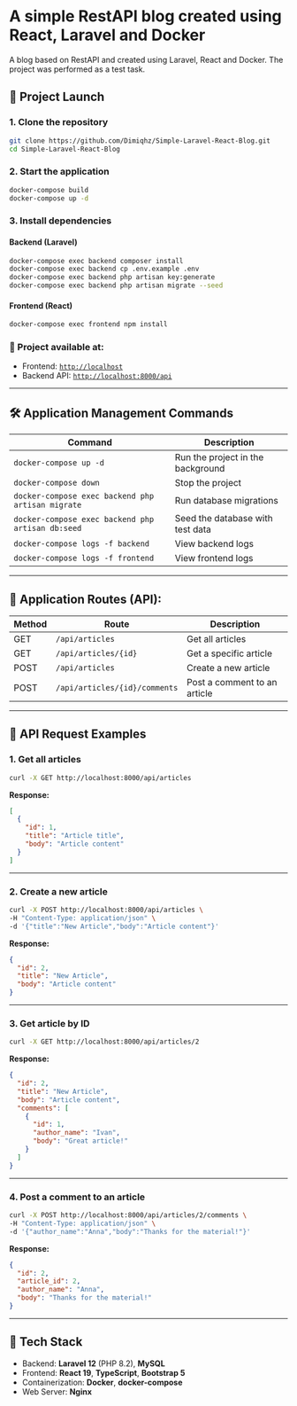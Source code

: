 
# A simple RestAPI blog created using React, Laravel and Docker

A blog based on RestAPI and created using Laravel, React and Docker. The project was performed as a test task.

## 🚀 Project Launch

### 1. Clone the repository
```bash
git clone https://github.com/Dimiqhz/Simple-Laravel-React-Blog.git
cd Simple-Laravel-React-Blog
```

### 2. Start the application
```bash
docker-compose build
docker-compose up -d
```

### 3. Install dependencies

#### Backend (Laravel)
```bash
docker-compose exec backend composer install
docker-compose exec backend cp .env.example .env
docker-compose exec backend php artisan key:generate
docker-compose exec backend php artisan migrate --seed
```

#### Frontend (React)
```bash
docker-compose exec frontend npm install
```

### 🎉 Project available at:
- Frontend: [`http://localhost`](http://localhost)
- Backend API: [`http://localhost:8000/api`](http://localhost:8000/api)

---

## 🛠️ Application Management Commands

| Command                                             | Description                        |
|-----------------------------------------------------|------------------------------------|
| `docker-compose up -d`                              | Run the project in the background  |
| `docker-compose down`                               | Stop the project                   |
| `docker-compose exec backend php artisan migrate`   | Run database migrations            |
| `docker-compose exec backend php artisan db:seed`   | Seed the database with test data   |
| `docker-compose logs -f backend`                    | View backend logs                  |
| `docker-compose logs -f frontend`                   | View frontend logs                 |

---

## 📌 Application Routes (API):

| Method | Route                                  | Description                        |
|--------|----------------------------------------|------------------------------------|
| GET    | `/api/articles`                        | Get all articles                   |
| GET    | `/api/articles/{id}`                   | Get a specific article             |
| POST   | `/api/articles`                        | Create a new article               |
| POST   | `/api/articles/{id}/comments`          | Post a comment to an article       |

---

## 📑 API Request Examples

### 1. Get all articles
```bash
curl -X GET http://localhost:8000/api/articles
```

**Response:**
```json
[
  {
    "id": 1,
    "title": "Article title",
    "body": "Article content"
  }
]
```

---

### 2. Create a new article
```bash
curl -X POST http://localhost:8000/api/articles \
-H "Content-Type: application/json" \
-d '{"title":"New Article","body":"Article content"}'
```

**Response:**
```json
{
  "id": 2,
  "title": "New Article",
  "body": "Article content"
}
```

---

### 3. Get article by ID
```bash
curl -X GET http://localhost:8000/api/articles/2
```

**Response:**
```json
{
  "id": 2,
  "title": "New Article",
  "body": "Article content",
  "comments": [
    {
      "id": 1,
      "author_name": "Ivan",
      "body": "Great article!"
    }
  ]
}
```

---

### 4. Post a comment to an article
```bash
curl -X POST http://localhost:8000/api/articles/2/comments \
-H "Content-Type: application/json" \
-d '{"author_name":"Anna","body":"Thanks for the material!"}'
```

**Response:**
```json
{
  "id": 2,
  "article_id": 2,
  "author_name": "Anna",
  "body": "Thanks for the material!"
}
```

---

## 🧱 Tech Stack
- Backend: **Laravel 12** (PHP 8.2), **MySQL**
- Frontend: **React 19**, **TypeScript**, **Bootstrap 5**
- Containerization: **Docker**, **docker-compose**
- Web Server: **Nginx**

